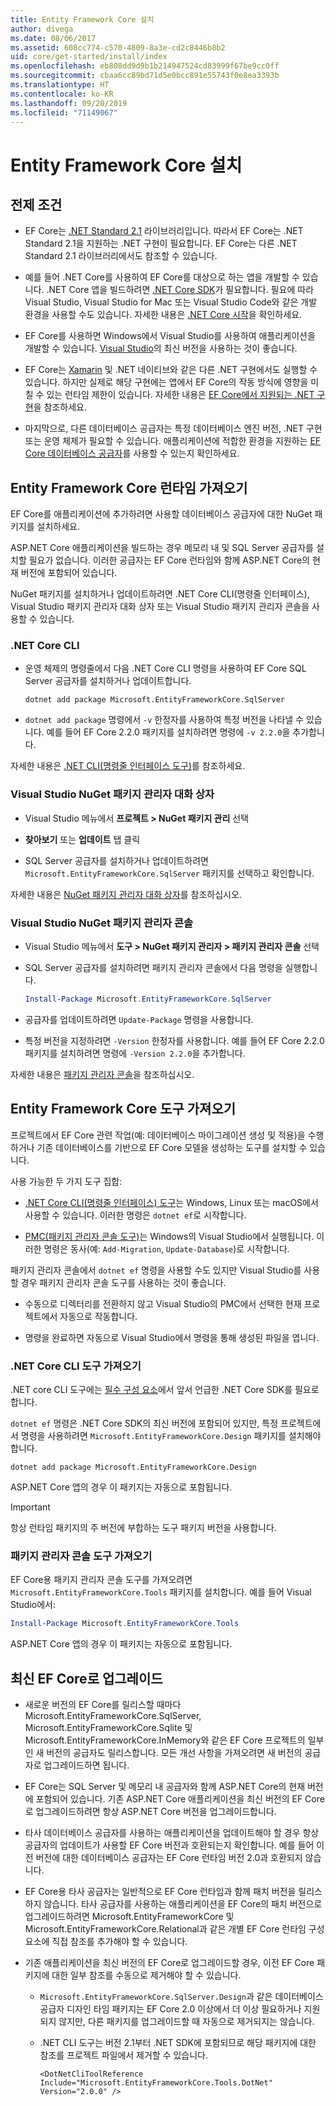```yaml
---
title: Entity Framework Core 설치
author: divega
ms.date: 08/06/2017
ms.assetid: 608cc774-c570-4809-8a3e-cd2c8446b8b2
uid: core/get-started/install/index
ms.openlocfilehash: eb808dd9d9b1b214947524cd83999f67be9cc0ff
ms.sourcegitcommit: cbaa6cc89bd71d5e0bcc891e55743f0e8ea3393b
ms.translationtype: HT
ms.contentlocale: ko-KR
ms.lasthandoff: 09/20/2019
ms.locfileid: "71149067"
---
```

# <a name="installing-entity-framework-core"></a>Entity Framework Core 설치

## <a name="prerequisites"></a>전제 조건

* EF Core는 [.NET Standard 2.1](/dotnet/standard/net-standard) 라이브러리입니다. 따라서 EF Core는 .NET Standard 2.1을 지원하는 .NET 구현이 필요합니다. EF Core는 다른 .NET Standard 2.1 라이브러리에서도 참조할 수 있습니다. 

* 예를 들어 .NET Core를 사용하여 EF Core를 대상으로 하는 앱을 개발할 수 있습니다. .NET Core 앱을 빌드하려면 [.NET Core SDK](https://dotnet.microsoft.com/download)가 필요합니다. 필요에 따라 Visual Studio, Visual Studio for Mac 또는 Visual Studio Code와 같은 개발 환경을 사용할 수도 있습니다. 자세한 내용은 [.NET Core 시작](/dotnet/core/get-started)을 확인하세요.

* EF Core를 사용하면 Windows에서 Visual Studio를 사용하여 애플리케이션을 개발할 수 있습니다. [Visual Studio](https://visualstudio.microsoft.com/vs)의 최신 버전을 사용하는 것이 좋습니다.

* EF Core는 [Xamarin](https://dotnet.microsoft.com/apps/xamarin) 및 .NET 네이티브와 같은 다른 .NET 구현에서도 실행할 수 있습니다. 하지만 실제로 해당 구현에는 앱에서 EF Core의 작동 방식에 영향을 미칠 수 있는 런타임 제한이 있습니다. 자세한 내용은 [EF Core에서 지원되는 .NET 구현](xref:core/platforms/index)을 참조하세요.

* 마지막으로, 다른 데이터베이스 공급자는 특정 데이터베이스 엔진 버전, .NET 구현 또는 운영 체제가 필요할 수 있습니다. 애플리케이션에 적합한 환경을 지원하는 [EF Core 데이터베이스 공급자](xref:core/providers/index)를 사용할 수 있는지 확인하세요.

## <a name="get-the-entity-framework-core-runtime"></a>Entity Framework Core 런타임 가져오기

EF Core를 애플리케이션에 추가하려면 사용할 데이터베이스 공급자에 대한 NuGet 패키지를 설치하세요.

ASP.NET Core 애플리케이션을 빌드하는 경우 메모리 내 및 SQL Server 공급자를 설치할 필요가 없습니다. 이러한 공급자는 EF Core 런타임와 함께 ASP.NET Core의 현재 버전에 포함되어 있습니다.  

NuGet 패키지를 설치하거나 업데이트하려면 .NET Core CLI(명령줄 인터페이스), Visual Studio 패키지 관리자 대화 상자 또는 Visual Studio 패키지 관리자 콘솔을 사용할 수 있습니다.

### <a name="net-core-cli"></a>.NET Core CLI

* 운영 체제의 명령줄에서 다음 .NET Core CLI 명령을 사용하여 EF Core SQL Server 공급자를 설치하거나 업데이트합니다.

  ``` Console
  dotnet add package Microsoft.EntityFrameworkCore.SqlServer
  ```

* `dotnet add package` 명령에서 `-v` 한정자를 사용하여 특정 버전을 나타낼 수 있습니다. 예를 들어 EF Core 2.2.0 패키지를 설치하려면 명령에 `-v 2.2.0`을 추가합니다.

자세한 내용은 [.NET CLI(명령줄 인터페이스 도구)](/dotnet/core/tools/)를 참조하세요.

### <a name="visual-studio-nuget-package-manager-dialog"></a>Visual Studio NuGet 패키지 관리자 대화 상자

* Visual Studio 메뉴에서 **프로젝트 > NuGet 패키지 관리** 선택

* **찾아보기** 또는 **업데이트** 탭 클릭

* SQL Server 공급자를 설치하거나 업데이트하려면 `Microsoft.EntityFrameworkCore.SqlServer` 패키지를 선택하고 확인합니다.

자세한 내용은 [NuGet 패키지 관리자 대화 상자](/nuget/tools/package-manager-ui)를 참조하십시오.

### <a name="visual-studio-nuget-package-manager-console"></a>Visual Studio NuGet 패키지 관리자 콘솔

* Visual Studio 메뉴에서 **도구 > NuGet 패키지 관리자 > 패키지 관리자 콘솔** 선택

* SQL Server 공급자를 설치하려면 패키지 관리자 콘솔에서 다음 명령을 실행합니다.

  ``` PowerShell  
  Install-Package Microsoft.EntityFrameworkCore.SqlServer
  ```
* 공급자를 업데이트하려면 `Update-Package` 명령을 사용합니다.

* 특정 버전을 지정하려면 `-Version` 한정자를 사용합니다. 예를 들어 EF Core 2.2.0 패키지를 설치하려면 명령에 `-Version 2.2.0`을 추가합니다.

자세한 내용은 [패키지 관리자 콘솔](/nuget/tools/package-manager-console)을 참조하십시오.

## <a name="get-the-entity-framework-core-tools"></a>Entity Framework Core 도구 가져오기

프로젝트에서 EF Core 관련 작업(예: 데이터베이스 마이그레이션 생성 및 적용)을 수행하거나 기존 데이터베이스를 기반으로 EF Core 모델을 생성하는 도구를 설치할 수 있습니다.

사용 가능한 두 가지 도구 집합:

* [.NET Core CLI(명령줄 인터페이스) 도구](xref:core/miscellaneous/cli/dotnet)는 Windows, Linux 또는 macOS에서 사용할 수 있습니다. 이러한 명령은 `dotnet ef`로 시작합니다. 

* [PMC(패키지 관리자 콘솔 도구)](xref:core/miscellaneous/cli/powershell)는 Windows의 Visual Studio에서 실행됩니다. 이러한 명령은 동사(예: `Add-Migration`, `Update-Database`)로 시작합니다.

패키지 관리자 콘솔에서 `dotnet ef` 명령을 사용할 수도 있지만 Visual Studio를 사용할 경우 패키지 관리자 콘솔 도구를 사용하는 것이 좋습니다.

* 수동으로 디렉터리를 전환하지 않고 Visual Studio의 PMC에서 선택한 현재 프로젝트에서 자동으로 작동합니다.  

* 명령을 완료하면 자동으로 Visual Studio에서 명령을 통해 생성된 파일을 엽니다.

<a name="cli"></a>

### <a name="get-the-net-core-cli-tools"></a>.NET Core CLI 도구 가져오기

.NET core CLI 도구에는 [필수 구성 요소](#prerequisites)에서 앞서 언급한 .NET Core SDK를 필요로 합니다.

`dotnet ef` 명령은 .NET Core SDK의 최신 버전에 포함되어 있지만, 특정 프로젝트에서 명령을 사용하려면 `Microsoft.EntityFrameworkCore.Design` 패키지를 설치해야 합니다.

``` Console 
dotnet add package Microsoft.EntityFrameworkCore.Design 
``` 

ASP.NET Core 앱의 경우 이 패키지는 자동으로 포함됩니다.

> [!IMPORTANT]      
> 항상 런타임 패키지의 주 버전에 부합하는 도구 패키지 버전을 사용합니다.

### <a name="get-the-package-manager-console-tools"></a>패키지 관리자 콘솔 도구 가져오기

EF Core용 패키지 관리자 콘솔 도구를 가져오려면 `Microsoft.EntityFrameworkCore.Tools` 패키지를 설치합니다. 예를 들어 Visual Studio에서:

``` PowerShell  
Install-Package Microsoft.EntityFrameworkCore.Tools
``` 

ASP.NET Core 앱의 경우 이 패키지는 자동으로 포함됩니다.

## <a name="upgrading-to-the-latest-ef-core"></a>최신 EF Core로 업그레이드

* 새로운 버전의 EF Core를 릴리스할 때마다 Microsoft.EntityFrameworkCore.SqlServer, Microsoft.EntityFrameworkCore.Sqlite 및 Microsoft.EntityFrameworkCore.InMemory와 같은 EF Core 프로젝트의 일부인 새 버전의 공급자도 릴리스합니다. 모든 개선 사항을 가져오려면 새 버전의 공급자로 업그레이드하면 됩니다. 

* EF Core는 SQL Server 및 메모리 내 공급자와 함께 ASP.NET Core의 현재 버전에 포함되어 있습니다. 기존 ASP.NET Core 애플리케이션을 최신 버전의 EF Core로 업그레이드하려면 항상 ASP.NET Core 버전을 업그레이드합니다.

* 타사 데이터베이스 공급자를 사용하는 애플리케이션을 업데이트해야 할 경우 항상 공급자의 업데이트가 사용할 EF Core 버전과 호환되는지 확인합니다. 예를 들어 이전 버전에 대한 데이터베이스 공급자는 EF Core 런타임 버전 2.0과 호환되지 않습니다.

* EF Core용 타사 공급자는 일반적으로 EF Core 런타임과 함께 패치 버전을 릴리스하지 않습니다. 타사 공급자를 사용하는 애플리케이션을 EF Core의 패치 버전으로 업그레이드하려면 Microsoft.EntityFrameworkCore 및 Microsoft.EntityFrameworkCore.Relational과 같은 개별 EF Core 런타임 구성 요소에 직접 참조를 추가해야 할 수 있습니다.

* 기존 애플리케이션을 최신 버전의 EF Core로 업그레이드할 경우, 이전 EF Core 패키지에 대한 일부 참조를 수동으로 제거해야 할 수 있습니다.

  * `Microsoft.EntityFrameworkCore.SqlServer.Design`과 같은 데이터베이스 공급자 디자인 타임 패키지는 EF Core 2.0 이상에서 더 이상 필요하거나 지원되지 않지만, 다른 패키지를 업그레이드할 때 자동으로 제거되지는 않습니다.

  * .NET CLI 도구는 버전 2.1부터 .NET SDK에 포함되므로 해당 패키지에 대한 참조를 프로젝트 파일에서 제거할 수 있습니다.

    ```
    <DotNetCliToolReference Include="Microsoft.EntityFrameworkCore.Tools.DotNet" Version="2.0.0" />
    ```

